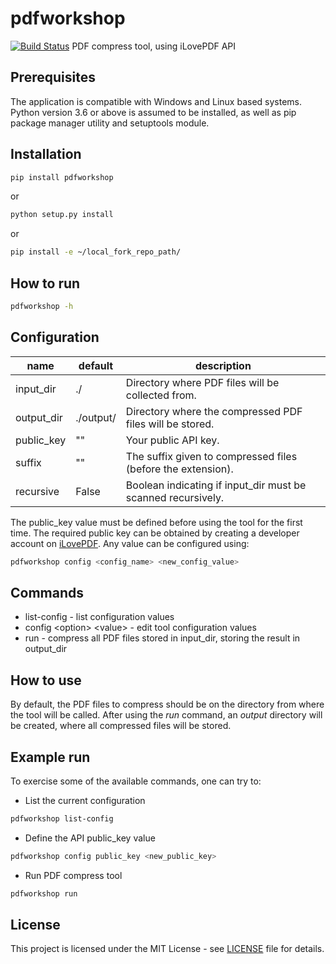 # pdfworkshop
[![Build Status](https://travis-ci.org/eden-box/pdfworkshop.svg?branch=master)](https://travis-ci.org/eden-box/pdfworkshop)
PDF compress tool, using iLovePDF API

## Prerequisites
The application is compatible with Windows and Linux based systems.
Python version 3.6 or above is assumed to be installed, as well as pip package manager utility and setuptools module.

## Installation
```bash
pip install pdfworkshop
```
or
```bash
python setup.py install
```

or
```bash
pip install -e ~/local_fork_repo_path/
```

## How to run
```bash
pdfworkshop -h
```

## Configuration
| name       | default     | description                                                      |
|------------|-------------|------------------------------------------------------------------|
| input_dir  | ./          | Directory where PDF files will be collected from.                |
| output_dir | ./output/   | Directory where the compressed PDF files will be stored.         |
| public_key | ""          | Your public API key.                                                     |
| suffix     | ""          | The suffix given to compressed files (before the extension).     |
| recursive  | False       | Boolean indicating if input_dir must be scanned recursively. |

The public_key value must be defined before using the tool for the first time.
The required public key can be obtained by creating a developer account on [iLovePDF](https://developer.ilovepdf.com/).
Any value can be configured using:
```bash
pdfworkshop config <config_name> <new_config_value>
```

## Commands
- list-config - list configuration values
- config \<option\> \<value\> - edit tool configuration values
- run - compress all PDF files stored in input_dir, storing the result in output_dir

## How to use
By default, the PDF files to compress should be on the directory from where the tool will be called.
After using the _run_ command, an _output_ directory will be created, where all compressed
files will be stored.

## Example run

To exercise some of the available commands, one can try to:

- List the current configuration
```bash
pdfworkshop list-config
```
- Define the API public_key value
```bash
pdfworkshop config public_key <new_public_key>
```
- Run PDF compress tool
```bash
pdfworkshop run
```

## License

This project is licensed under the MIT License - see [LICENSE](LICENSE) file for details.
